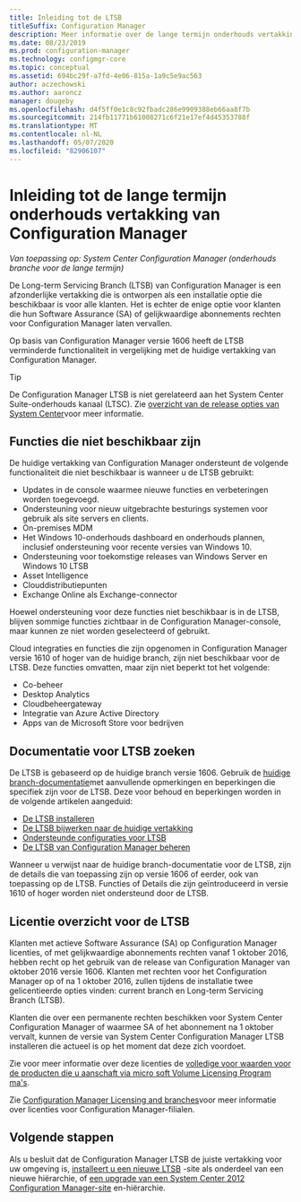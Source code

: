 ```yaml
---
title: Inleiding tot de LTSB
titleSuffix: Configuration Manager
description: Meer informatie over de lange termijn onderhouds vertakking van Configuration Manager.
ms.date: 08/23/2019
ms.prod: configuration-manager
ms.technology: configmgr-core
ms.topic: conceptual
ms.assetid: 694bc29f-a7fd-4e06-815a-1a9c5e9ac563
author: aczechowski
ms.author: aaroncz
manager: dougeby
ms.openlocfilehash: d4f5ff0e1c8c92fbadc286e9909388eb66aa8f7b
ms.sourcegitcommit: 214fb11771b61008271c6f21e17ef4d45353788f
ms.translationtype: MT
ms.contentlocale: nl-NL
ms.lasthandoff: 05/07/2020
ms.locfileid: "82906107"
---
```

# <a name="introduction-to-the-long-term-servicing-branch-of-configuration-manager"></a>Inleiding tot de lange termijn onderhouds vertakking van Configuration Manager

*Van toepassing op: System Center Configuration Manager (onderhouds branche voor de lange termijn)*

De Long-term Servicing Branch (LTSB) van Configuration Manager is een afzonderlijke vertakking die is ontworpen als een installatie optie die beschikbaar is voor alle klanten. Het is echter de enige optie voor klanten die hun Software Assurance (SA) of gelijkwaardige abonnements rechten voor Configuration Manager laten vervallen.

Op basis van Configuration Manager versie 1606 heeft de LTSB verminderde functionaliteit in vergelijking met de huidige vertakking van Configuration Manager.

> [!TIP]   
> De Configuration Manager LTSB is niet gerelateerd aan het System Center Suite-onderhouds kanaal (LTSC). Zie [overzicht van de release opties van System Center](https://docs.microsoft.com/system-center/ltsc-and-sac-overview)voor meer informatie.

## <a name="features-that-arent-available"></a>Functies die niet beschikbaar zijn

De huidige vertakking van Configuration Manager ondersteunt de volgende functionaliteit die niet beschikbaar is wanneer u de LTSB gebruikt:

- Updates in de console waarmee nieuwe functies en verbeteringen worden toegevoegd.
- Ondersteuning voor nieuw uitgebrachte besturings systemen voor gebruik als site servers en clients.
- On-premises MDM
- Het Windows 10-onderhouds dashboard en onderhouds plannen, inclusief ondersteuning voor recente versies van Windows 10.  
- Ondersteuning voor toekomstige releases van Windows Server en Windows 10 LTSB
- Asset Intelligence
- Clouddistributiepunten
- Exchange Online als Exchange-connector    

Hoewel ondersteuning voor deze functies niet beschikbaar is in de LTSB, blijven sommige functies zichtbaar in de Configuration Manager-console, maar kunnen ze niet worden geselecteerd of gebruikt.

Cloud integraties en functies die zijn opgenomen in Configuration Manager versie 1610 of hoger van de huidige branch, zijn niet beschikbaar voor de LTSB. Deze functies omvatten, maar zijn niet beperkt tot het volgende:<!--SCCMDocs#1823-->

- Co-beheer
- Desktop Analytics
- Cloudbeheergateway
- Integratie van Azure Active Directory
- Apps van de Microsoft Store voor bedrijven

## <a name="find-ltsb-documentation"></a>Documentatie voor LTSB zoeken

De LTSB is gebaseerd op de huidige branch versie 1606. Gebruik de [huidige branch-documentatie](https://docs.microsoft.com/mem/configmgr/)met aanvullende opmerkingen en beperkingen die specifiek zijn voor de LTSB. Deze voor behoud en beperkingen worden in de volgende artikelen aangeduid:

- [De LTSB installeren](install-the-ltsb.md)
- [De LTSB bijwerken naar de huidige vertakking](convert-to-current-branch.md)
- [Ondersteunde configuraties voor LTSB](supported-configurations-for-ltsb.md)
- [De LTSB van Configuration Manager beheren](manage-the-ltsb.md)

Wanneer u verwijst naar de huidige branch-documentatie voor de LTSB, zijn de details die van toepassing zijn op versie 1606 of eerder, ook van toepassing op de LTSB. Functies of Details die zijn geïntroduceerd in versie 1610 of hoger worden niet ondersteund door de LTSB.

## <a name="licensing-overview-for-the-ltsb"></a>Licentie overzicht voor de LTSB   

Klanten met actieve Software Assurance (SA) op Configuration Manager licenties, of met gelijkwaardige abonnements rechten vanaf 1 oktober 2016, hebben recht op het gebruik van de release van Configuration Manager van oktober 2016 versie 1606. Klanten met rechten voor het Configuration Manager op of na 1 oktober 2016, zullen tijdens de installatie twee gelicentieerde opties vinden: current branch en Long-term Servicing Branch (LTSB).

Klanten die over een permanente rechten beschikken voor System Center Configuration Manager of waarmee SA of het abonnement na 1 oktober vervalt, kunnen de versie van System Center Configuration Manager LTSB installeren die actueel is op het moment dat deze zich voordoet.

Zie voor meer informatie over deze licenties de [volledige voor waarden voor de producten die u aanschaft via micro soft Volume Licensing Program ma's](https://www.microsoftvolumelicensing.com/DocumentSearch.aspx?mode=1).

Zie [Configuration Manager Licensing and branches](learn-more-editions.md)voor meer informatie over licenties voor Configuration Manager-filialen.

## <a name="next-steps"></a>Volgende stappen

Als u besluit dat de Configuration Manager LTSB de juiste vertakking voor uw omgeving is, [installeert u een nieuwe LTSB](install-the-ltsb.md#install-a-new-site) -site als onderdeel van een nieuwe hiërarchie, of [een upgrade van een System Center 2012 Configuration Manager-site](install-the-ltsb.md#upgrade-from-system-center-2012-configuration-manager) en-hiërarchie.
